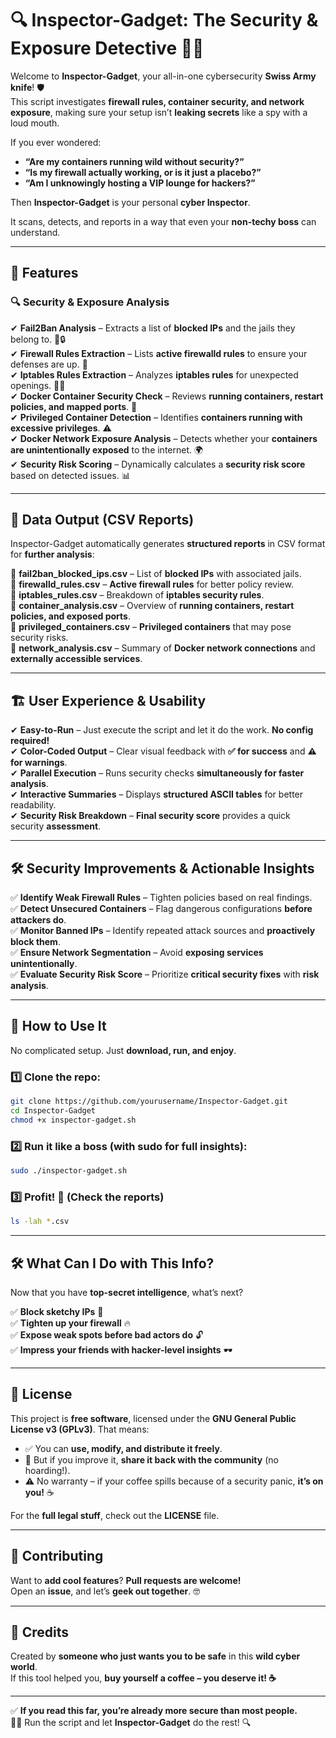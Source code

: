 # 🔍 Inspector-Gadget: The Security & Exposure Detective 🕵️‍♂️

Welcome to **Inspector-Gadget**, your all-in-one cybersecurity **Swiss Army knife**! 🛡️  
This script investigates **firewall rules, container security, and network exposure**, making sure your setup isn’t **leaking secrets** like a spy with a loud mouth.  

If you ever wondered:
- **“Are my containers running wild without security?”**  
- **“Is my firewall actually working, or is it just a placebo?”**  
- **“Am I unknowingly hosting a VIP lounge for hackers?”**  

Then **Inspector-Gadget** is your personal **cyber Inspector**.

It scans, detects, and reports in a way that even your **non-techy boss** can understand.

---

## 🚀 Features

### 🔍 **Security & Exposure Analysis**
✔ **Fail2Ban Analysis** – Extracts a list of **blocked IPs** and the jails they belong to. 🚪🔒  
✔ **Firewall Rules Extraction** – Lists **active firewalld rules** to ensure your defenses are up. 🛑  
✔ **Iptables Rules Extraction** – Analyzes **iptables rules** for unexpected openings. 🕵️‍♂️  
✔ **Docker Container Security Check** – Reviews **running containers, restart policies, and mapped ports**. 🐳  
✔ **Privileged Container Detection** – Identifies **containers running with excessive privileges**. ⚠️  
✔ **Docker Network Exposure Analysis** – Detects whether your **containers are unintentionally exposed** to the internet. 🌍  
✔ **Security Risk Scoring** – Dynamically calculates a **security risk score** based on detected issues. 📊  

---

## 📜 **Data Output (CSV Reports)**  

Inspector-Gadget automatically generates **structured reports** in CSV format for **further analysis**:

📂 **fail2ban_blocked_ips.csv** – List of **blocked IPs** with associated jails.  
📂 **firewalld_rules.csv** – **Active firewall rules** for better policy review.  
📂 **iptables_rules.csv** – Breakdown of **iptables security rules**.  
📂 **container_analysis.csv** – Overview of **running containers, restart policies, and exposed ports**.  
📂 **privileged_containers.csv** – **Privileged containers** that may pose security risks.  
📂 **network_analysis.csv** – Summary of **Docker network connections** and **externally accessible services**.  

---

## 🏗 **User Experience & Usability**  

✔ **Easy-to-Run** – Just execute the script and let it do the work. **No config required!**  
✔ **Color-Coded Output** – Clear visual feedback with **✅ for success** and **⚠️ for warnings**.  
✔ **Parallel Execution** – Runs security checks **simultaneously for faster analysis**.  
✔ **Interactive Summaries** – Displays **structured ASCII tables** for better readability.  
✔ **Security Risk Breakdown** – **Final security score** provides a quick security **assessment**.  

---

## 🛠 **Security Improvements & Actionable Insights**  

✅ **Identify Weak Firewall Rules** – Tighten policies based on real findings.  
✅ **Detect Unsecured Containers** – Flag dangerous configurations **before attackers do**.  
✅ **Monitor Banned IPs** – Identify repeated attack sources and **proactively block them**.  
✅ **Ensure Network Segmentation** – Avoid **exposing services unintentionally**.  
✅ **Evaluate Security Risk Score** – Prioritize **critical security fixes** with **risk analysis**.  

---

## 📜 **How to Use It**  

No complicated setup. Just **download, run, and enjoy**.

### 1️⃣ Clone the repo:
```bash
git clone https://github.com/yourusername/Inspector-Gadget.git
cd Inspector-Gadget
chmod +x inspector-gadget.sh
```

### 2️⃣ Run it like a boss (with sudo for full insights):
```bash
sudo ./inspector-gadget.sh
```

### 3️⃣ **Profit! 🎉** (Check the reports)
```bash
ls -lah *.csv
```

---

## 🛠️ **What Can I Do with This Info?**  

Now that you have **top-secret intelligence**, what’s next?  

✅ **Block sketchy IPs** 🚫  
✅ **Tighten up your firewall** 🔥  
✅ **Expose weak spots before bad actors do** 🔓  
✅ **Impress your friends with hacker-level insights** 🕶️  

---

## 📃 **License**  

This project is **free software**, licensed under the **GNU General Public License v3 (GPLv3)**. That means:  

- ✅ You can **use, modify, and distribute it freely**.  
- 🔄 But if you improve it, **share it back with the community** (no hoarding!).  
- ⚠️ No warranty – if your coffee spills because of a security panic, **it’s on you!** ☕  

For the **full legal stuff**, check out the **LICENSE** file.

---

## 🤝 **Contributing**  

Want to **add cool features**? **Pull requests are welcome!**  
Open an **issue**, and let’s **geek out together**. 🤓  

---

## 🎩 **Credits**  

Created by **someone who just wants you to be safe** in this **wild cyber world**.  
If this tool helped you, **buy yourself a coffee – you deserve it! ☕**  

---

✅ **If you read this far, you’re already more secure than most people.**  
🕵️‍♂️ Run the script and let **Inspector-Gadget** do the rest! 🔍
